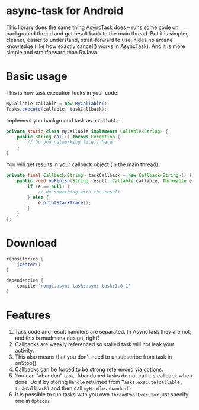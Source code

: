 async-task for Android
===========================

This library does the same thing AsyncTask does – runs some code on background thread and get result back to the main thread. But it is simpler, cleaner, easier to understand, strait-forward to use, hides no arcane knowledge (like how exactly cancel() works in AsyncTask). And it is more simple and straitforward than RxJava.

Basic usage
===========

This is how task execution looks in your code:

```java
MyCallable callable = new MyCallable();
Tasks.execute(callable, taskCallback);
```

Implement you background task as a `Callable`:

```java
private static class MyCallable implements Callable<String> {
	public String call() throws Exception {
		// Do you networking (i.e.) here
	}
}
```

You will get results in your callback object (in the main thread):

```java
private final Callback<String> taskCallback = new Callback<String>() {
	public void onFinish(String result, Callable callable, Throwable e) {
		if (e == null) {
			// do something with the result
		} else {
			e.printStackTrace();
		}
	}
};
```

Download
========

```groovy
repositories {
    jcenter()
}

dependencies {
    compile 'rongi.async-task:async-task:1.0.1'
}
```

Features
========

1. Task code and result handlers are separated. In AsyncTask they are not, and this is madmans design, right?
2. Callbacks are weakly referenced so stalled task will not leak your activity.
3. This also means that you don't need to unsubscribe from task in onStop().
4. Callbacks can be forced to be strong referenced via options.
5. You can "abandon" task. Abandoned tasks do not call it's callback when done. Do it by storing `Handle` returned from `Tasks.execute(callable, taskCallback)` and then call `myHandle.abandon()`
6. It is possible to run tasks with you own `ThreadPoolExecutor` just specify one in `Options`
